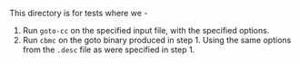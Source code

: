 This directory is for tests where we -
 1) Run `goto-cc` on the specified input file, with the specified options.
 2) Run `cbmc` on the goto binary produced in step 1. Using the same options
    from the `.desc` file as were specified in step 1.

